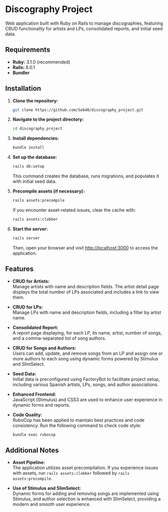 # Discography Project

Web application built with Ruby on Rails to manage discographies, featuring CRUD functionality for artists and LPs, consolidated reports, and initial seed data.

## Requirements

- **Ruby:** 3.1.0 (recommended)
- **Rails:** 8.0.1
- **Bundler**

## Installation

1. **Clone the repository:**
   ```bash
   git clone https://github.com/Sob40/discography_project.git
   ```

2. **Navigate to the project directory:**
   ```bash
   cd discography_project
   ```

3. **Install dependencies:**
   ```bash
   bundle install
   ```

4. **Set up the database:**
   ```bash
   rails db:setup
   ```
   This command creates the database, runs migrations, and populates it with initial seed data.

5. **Precompile assets (if necessary):**
   ```bash
   rails assets:precompile
   ```
   If you encounter asset-related issues, clear the cache with:
   ```bash
   rails assets:clobber
   ```

6. **Start the server:**
   ```bash
   rails server
   ```
   Then, open your browser and visit [http://localhost:3000](http://localhost:3000) to access the application.

## Features

- **CRUD for Artists:**  
  Manage artists with name and description fields. The artist detail page displays the total number of LPs associated and includes a link to view them.

- **CRUD for LPs:**  
  Manage LPs with name and description fields, including a filter by artist name.

- **Consolidated Report:**  
  A report page displaying, for each LP, its name, artist, number of songs, and a comma-separated list of song authors.

- **CRUD for Songs and Authors:**  
  Users can add, update, and remove songs from an LP and assign one or more authors to each song using dynamic forms powered by Stimulus and SlimSelect.

- **Seed Data:**  
  Initial data is preconfigured using FactoryBot to facilitate project setup, including various Spanish artists, LPs, songs, and author associations.

- **Enhanced Frontend:**  
  JavaScript (Stimulus) and CSS3 are used to enhance user experience in dynamic forms and reports.

- **Code Quality:**  
  RuboCop has been applied to maintain best practices and code consistency. Run the following command to check code style:
  ```bash
  bundle exec rubocop
  ```

## Additional Notes

- **Asset Pipeline:**  
  The application utilizes asset precompilation. If you experience issues with assets, run `rails assets:clobber` followed by `rails assets:precompile`.

- **Use of Stimulus and SlimSelect:**  
  Dynamic forms for adding and removing songs are implemented using Stimulus, and author selection is enhanced with SlimSelect, providing a modern and smooth user experience.

